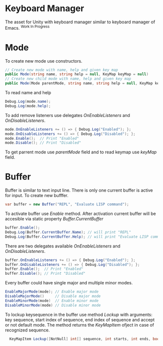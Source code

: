# Keyboard Manager

The asset for Unity with keyboard manager similar to keyboard manager of Emacs. <sup>Work In Progress</sup> 

# Mode

To create new mode use constructors.

```C#
// Create new mode with name, help and given key map
public Mode(string name, string help = null, KeyMap keyMap = null)
// Create new child mode with name, help and given key map 
public Mode(Mode parentMode, string name, string help = null, KeyMap keyMap = null)
```

To read name and help

```C#
Debug.Log(mode.name);
Debug.Log(mode.help);
```

To add remove listeners use delegates  _OnEnableListeners_ and _OnDisableListeners_.

```C#
mode.OnEnableListeners += () => { Debug.Log("Enabled"); };
mode.OnDisableListeners += () => { Debug.Log("Disabled"); };
mode.Enable();  // Print "Enabled"
mode.Disable(); // Print "Disabled"
```

To get parrent mode use _parentMode_ field and to read keymap use _keyMap_ field. 

# Buffer

Buffer is similar to text input line. There is only one current buffer is active for input. To create new bufffer.

```C#
var buffer = new Buffer("REPL", "Evaluate LISP command");
```

To activate buffer use _Enable_ method. After activation current buffer will be accesible via static property _Buffer.CurrentBuffer_

```C#
buffer.Enable();
Debug.Log(Buffer.CurrentBuffer.Name); // will print "REPL"
Debug.Log(Buffer.CurrentBuffer.Help); // will print "Evaluate LISP command"
```

There are two delegates available _OnEnableListeners_ and _OnDisableListeners_.

```C#
buffer.OnEnableListeners += () => { Debug.Log("Enabled"); };
buffer.OnDisableListeners += () => { Debug.Log("Disabled"); };
buffer.Enable();  // Print "Enabled"
buffer.Disable(); // Print "Disabled"
```

Every buffer could have single major and multiple minor modes.

```C#
EnableMajorMode(mode); // Enable major mode
DisableMajorMode()     // Disable major mode
EnableMinorMode(mode)  // Enable minor mode
DisableMinorMode(mode) // Disable minor mode
```

To lockup keysequence in the buffer use method _Lockup_ with arguments: key sequence, start index of sequence, end index of sequence and accept or not default mode. The method returns the _KeyMapItem_ ofject in case of recognized sequence.

```C#
  KeyMapItem Lockup([NotNull] int[] sequence, int starts, int ends, bool acceptDefaults)
```
